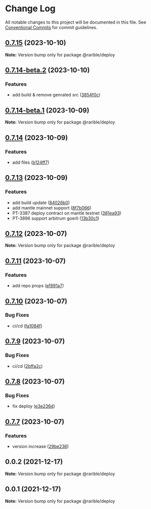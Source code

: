 # Change Log

All notable changes to this project will be documented in this file.
See [Conventional Commits](https://conventionalcommits.org) for commit guidelines.

## [0.7.15](https://github.com/rariblecom/protocol-contracts/compare/v0.7.14-beta.3...v0.7.15) (2023-10-10)

**Note:** Version bump only for package @rarible/deploy





## [0.7.14-beta.2](https://github.com/rariblecom/protocol-contracts/compare/v0.7.14-beta.1...v0.7.14-beta.2) (2023-10-10)


### Features

* add build & remove genrated src ([3854f0c](https://github.com/rariblecom/protocol-contracts/commit/3854f0c2581a721e079215ad0cdcec4680bca9fd))





## [0.7.14-beta.1](https://github.com/rariblecom/protocol-contracts/compare/v0.7.14-beta.0...v0.7.14-beta.1) (2023-10-09)

**Note:** Version bump only for package @rarible/deploy





## [0.7.14](https://github.com/rariblecom/protocol-contracts/compare/v0.7.13...v0.7.14) (2023-10-09)


### Features

* add files ([b124ff7](https://github.com/rariblecom/protocol-contracts/commit/b124ff739a6dfd54ad733fdbc0d793b48b5064cb))





## [0.7.13](https://github.com/rariblecom/protocol-contracts/compare/v0.7.12-beta.3...v0.7.13) (2023-10-09)


### Features

* add build update ([84026b0](https://github.com/rariblecom/protocol-contracts/commit/84026b0568153f9d2c1e1b0038b59e5f429c7281))
* add mantle mainnet support ([8f7b066](https://github.com/rariblecom/protocol-contracts/commit/8f7b066e58ec4d0603a6601d129c7e6ec73a6398))
* PT-3387 deploy contract on mantle testnet ([381ea93](https://github.com/rariblecom/protocol-contracts/commit/381ea93177151edf66390c0ca0a035417accc7e0))
* PT-3896 support arbitrum goerli ([13b30c1](https://github.com/rariblecom/protocol-contracts/commit/13b30c1424109ccea527da23c4a7117330f64044))





## [0.7.12](https://github.com/rariblecom/protocol-contracts/compare/v0.7.11...v0.7.12) (2023-10-07)

**Note:** Version bump only for package @rarible/deploy





## [0.7.11](https://github.com/rariblecom/protocol-contracts/compare/v0.7.10...v0.7.11) (2023-10-07)


### Features

* add repo props ([ef891a7](https://github.com/rariblecom/protocol-contracts/commit/ef891a7816d51c21b6e21e5cb52ee3557ecf9349))





## [0.7.10](https://github.com/rarible/protocol-contracts/compare/v0.7.9...v0.7.10) (2023-10-07)


### Bug Fixes

* ci/cd ([fa1084f](https://github.com/rarible/protocol-contracts/commit/fa1084f46ee4e12c945837cc417cf8be46ee441e))





## [0.7.9](https://github.com/rarible/protocol-contracts/compare/v0.7.8...v0.7.9) (2023-10-07)


### Bug Fixes

* ci/cd ([2bffa2c](https://github.com/rarible/protocol-contracts/commit/2bffa2cfe39ed051dd26405386a8c7f5c25fe127))





## [0.7.8](https://github.com/rarible/protocol-contracts/compare/v0.7.7-beta20...v0.7.8) (2023-10-07)


### Bug Fixes

* fix deploy ([e3e236d](https://github.com/rarible/protocol-contracts/commit/e3e236d8819a13c7c4aa4de94961bb3fedbda2f8))





## [0.7.7](https://github.com/rarible/protocol-contracts/compare/v0.3.0-beta7...v0.7.7) (2023-10-07)


### Features

* version increase ([29be236](https://github.com/rarible/protocol-contracts/commit/29be236fdfefbabf0922457a9fdc3e0a219088bd))





## 0.0.2 (2021-12-17)

**Note:** Version bump only for package @rarible/deploy





## 0.0.1 (2021-12-17)

**Note:** Version bump only for package @rarible/deploy
